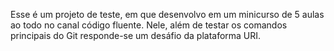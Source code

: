 Esse é um projeto de teste, em que desenvolvo em um minicurso de 5 aulas ao todo no canal código fluente. Nele, além de testar os comandos principais do Git responde-se um desáfio da plataforma URI.